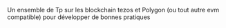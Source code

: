 Un ensemble de Tp sur les blockchain tezos et Polygon (ou tout autre evm compatible) pour développer de bonnes pratiques 
